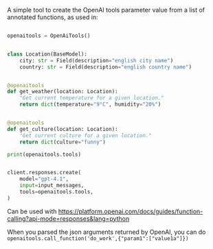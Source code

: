 A simple tool to create the OpenAI tools parameter value from a list of annotated functions, as used in: 
```py

openaitools = OpenAiTools()


class Location(BaseModel):
    city: str = Field(description="english city name")
    country: str = Field(description="english country name")


@openaitools
def get_weather(location: Location):
    "Get current temperature for a given location."
    return dict(temperature="9°C", humidity="20%")


@openaitools
def get_culture(location: Location):
    "Get current culture for a given location."
    return dict(culture="funny")

print(openaitools.tools)


client.responses.create(
    model="gpt-4.1",
    input=input_messages,
    tools=openaitools.tools,
)
```
Can be used with https://platform.openai.com/docs/guides/function-calling?api-mode=responses&lang=python

When you parsed the json arguments returned by OpenAI, you can do `openaitools.call_function('do_work',{"param1":["value1a"]})`

